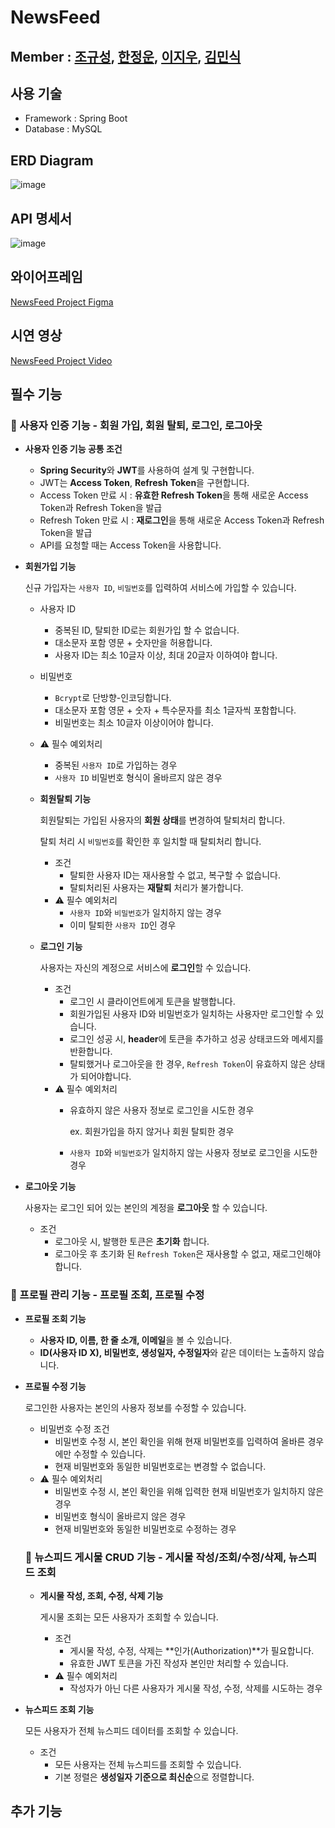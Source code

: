 # NewsFeed
## Member : [조규성](https://github.com/Imnotcoderdude), [한정운](https://github.com/Rehamus), [이지우](https://github.com/wldnfl), [김민식](https://github.com/minsik0)


## 사용 기술
- Framework : Spring Boot
- Database : MySQL
  
  
## ERD Diagram
![image](https://github.com/Team1-NewsFeed/NewsFeed/assets/102974424/910e6bbc-6568-42ae-a7f2-f77c593c9c23)


## API 명세서
![image](https://github.com/Team1-NewsFeed/NewsFeed/assets/102974424/49d87105-8d65-4972-bd9f-f7bccd478f82)


## 와이어프레임
[NewsFeed Project Figma](https://www.figma.com/design/5pduGiz0jkZ1E8cjcgZKrK/%EB%89%B4%EC%8A%A4%ED%94%BC%EB%93%9C-%ED%94%84%EB%A1%9C%EC%A0%9D%ED%8A%B8?node-id=0-1)


## 시연 영상
[NewsFeed Project Video](https://www.youtube.com/watch?v=iEMXNumVoac)


## 필수 기능 
### 📌 사용자 인증 기능 - 회원 가입, 회원 탈퇴, 로그인, 로그아웃
- **사용자 인증 기능 공통 조건**
  
    - **Spring Security**와 **JWT**를 사용하여 설계 및 구현합니다.
    - JWT는 **Access Token**, **Refresh Token**을 구현합니다.
    - Access Token 만료 시 :  **유효한 Refresh Token**을 통해 새로운 Access Token과 Refresh Token을 발급
    - Refresh Token 만료 시 : **재로그인**을 통해 새로운 Access Token과 Refresh Token을 발급
    - API를 요청할 때는 Access Token을 사용합니다.
      
- **회원가입 기능**
    
    신규 가입자는 `사용자 ID`, `비밀번호`를 입력하여 서비스에 가입할 수 있습니다.
    
    - 사용자 ID
        - 중복된 ID, 탈퇴한 ID로는 회원가입 할 수 없습니다.
        - 대소문자 포함 영문 + 숫자만을 허용합니다.
        - 사용자 ID는 최소 10글자 이상, 최대 20글자 이하여야 합니다.
    - 비밀번호
        - `Bcrypt`로 단방향-인코딩합니다.
        - 대소문자 포함 영문 + 숫자 + 특수문자를 최소 1글자씩 포함합니다.
        - 비밀번호는 최소 10글자 이상이어야 합니다.
    - ⚠️ 필수 예외처리
        - 중복된 `사용자 ID`로 가입하는 경우
        - `사용자 ID` 비밀번호 형식이 올바르지 않은 경우

  - **회원탈퇴 기능**
    
    회원탈퇴는 가입된 사용자의 **회원 상태**를 변경하여 탈퇴처리 합니다.
  
    탈퇴 처리 시 `비밀번호`를 확인한 후 일치할 때 탈퇴처리 합니다.
    
    - 조건
        - 탈퇴한 사용자 ID는 재사용할 수 없고, 복구할 수 없습니다.
        - 탈퇴처리된 사용자는 **재탈퇴** 처리가 불가합니다.
    - ⚠️ 필수 예외처리
        - `사용자 ID`와 `비밀번호`가 일치하지 않는 경우
        - 이미 탈퇴한 `사용자 ID`인 경우
     
  - **로그인 기능**
    
    사용자는 자신의 계정으로 서비스에 **로그인**할 수 있습니다.
    
    - 조건
        - 로그인 시 클라이언트에게 토큰을 발행합니다.
        - 회원가입된 사용자 ID와 비밀번호가 일치하는 사용자만 로그인할 수 있습니다.
        - 로그인 성공 시, **header**에 토큰을 추가하고 성공 상태코드와 메세지를 반환합니다.
        - 탈퇴했거나 로그아웃을 한 경우, `Refresh Token`이 유효하지 않은 상태가 되어야합니다.
    - ⚠️ 필수 예외처리
        - 유효하지 않은 사용자 정보로 로그인을 시도한 경우
            
            ex. 회원가입을 하지 않거나 회원 탈퇴한 경우
            
        - `사용자 ID`와 `비밀번호`가 일치하지 않는 사용자 정보로 로그인을 시도한 경우
    
- **로그아웃 기능**
    
    사용자는 로그인 되어 있는 본인의 계정을 **로그아웃** 할 수 있습니다.
    
    - 조건
        - 로그아웃 시, 발행한 토큰은 **초기화** 합니다.
        - 로그아웃 후 초기화 된 `Refresh Token`은 재사용할 수 없고, 재로그인해야 합니다.
     
### 📌 프로필 관리 기능 - 프로필 조회, 프로필 수정 
- **프로필 조회 기능**
    - **사용자 ID, 이름, 한 줄 소개, 이메일**을 볼 수 있습니다.
    - **ID(사용자 ID X), 비밀번호, 생성일자, 수정일자**와 같은 데이터는 노출하지 않습니다.
    
- **프로필 수정 기능**
    
    로그인한 사용자는 본인의 사용자 정보를 수정할 수 있습니다.
 
    - 비밀번호 수정 조건
        - 비밀번호 수정 시, 본인 확인을 위해 현재 비밀번호를 입력하여 올바른 경우에만 수정할 수 있습니다.
        - 현재 비밀번호와 동일한 비밀번호로는 변경할 수 없습니다.
    - ⚠️ 필수 예외처리
        - 비밀번호 수정 시, 본인 확인을 위해 입력한 현재 비밀번호가 일치하지 않은 경우
        - 비밀번호 형식이 올바르지 않은 경우
        - 현재 비밀번호와 동일한 비밀번호로 수정하는 경우
     
  ### 📌 뉴스피드 게시물 CRUD 기능 - 게시물 작성/조회/수정/삭제, 뉴스피드 조회
  - **게시물 작성, 조회, 수정, 삭제 기능**
    
    게시물 조회는 모든 사용자가 조회할 수 있습니다.
    
    - 조건
        - 게시물 작성, 수정, 삭제는 **인가(Authorization)**가 필요합니다.
        - 유효한 JWT 토큰을 가진 작성자 본인만 처리할 수 있습니다.
    - ⚠️ 필수 예외처리
        - 작성자가 아닌 다른 사용자가 게시물 작성, 수정, 삭제를 시도하는 경우
    
- **뉴스피드 조회 기능**
    
    모든 사용자가 전체 뉴스피드 데이터를 조회할 수 있습니다.
    
    - 조건
        - 모든 사용자는 전체 뉴스피드를 조회할 수 있습니다.
        - 기본 정렬은 **생성일자 기준으로 최신순**으로 정렬합니다.
     
## 추가 기능
